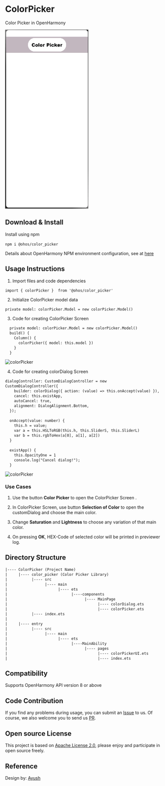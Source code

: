 # ColorPicker
Color Picker in OpenHarmony

 ![colorPicker](screenshots/ColorPickerAnimation.gif)
 


## Download & Install
Install using npm

```npm i @ohos/color_picker```

Details about OpenHarmony NPM environment configuration, see at [here](https://gitee.com/openharmony-tpc/docs/blob/master/OpenHarmony_npm_usage.md)


## Usage Instructions
1. Import files and code dependencies
```
import { colorPicker }  from '@ohos/color_picker'
```
2. Initialize ColorPicker model data
```
private model: colorPicker.Model = new colorPicker.Model()
```
3. Code for creating ColorPicker Screen
```
  private model: colorPicker.Model = new colorPicker.Model()
  build() {
    Column() {
      colorPicker({ model: this.model })
    }
  }
  ```
  
 ![colorPicker](screenshots/colorPicker.png)
  
4. Code for creating colorDialog Screen
```
dialogController: CustomDialogController = new CustomDialogController({
    builder: colorDialog({ action: (value) => this.onAccept(value) }),
    cancel: this.existApp,
    autoCancel: true,
    alignment: DialogAlignment.Bottom,
  });

  onAccept(value: number) {
    this.h = value;
    var a = this.HSLToRGB(this.h, this.SliderS, this.SliderL)
    var b = this.rgbToHex(a[0], a[1], a[2])
  }

  existApp() {
    this.OpacityOne = 1
    console.log("Cancel dialog!");
  }
  ```

 ![colorPicker](screenshots/colorDialog.png)



### Use Cases
1. Use the button **Color Picker** to open the ColorPicker Screen .

2. In ColorPicker Screen, use button **Selection of Color** to open the customDialog and choose the main color.

3. Change **Saturation** and **Lightness** to choose any variation of that main color.

4. On pressing **OK**, HEX-Code of selected color will be printed in previewer log.



## Directory Structure
```
|---- ColorPicker (Project Name)
|     |---- color_picker (Color Picker Library)
|           |---- src
|                 |---- main
|                       |---- ets
|                             |----components
|                                   |---- MainPage
|                                         |---- colorDialog.ets
|                                         |---- colorPicker.ets
|           |---- index.ets
|
|     |---- entry
|           |---- src
|                 |---- main
|                       |---- ets
|                             |----MainAbility
|                                   |---- pages
|                                         |---- colorPickerUI.ets
|                                         |---- index.ets

```

## Compatibility
Supports OpenHarmony API version 8 or above

## Code Contribution

If you find any problems during usage, you can submit
an [Issue](https://github.com/Applib-OpenHarmony/ColorPicker/issues) to us. Of course, we also welcome you to
send us [PR](https://github.com/Applib-OpenHarmony/ColorPicker/pulls).

## Open source License

This project is based
on [Apache License 2.0](https://github.com/Applib-OpenHarmony/ColorPicker/blob/main/LICENSE), please enjoy and
participate in open source freely.

## Reference
Design by: [Ayush](https://github.com/AyushLM)
